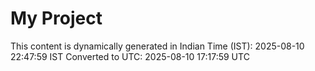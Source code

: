 # My Project

This content is dynamically generated in Indian Time (IST): 2025-08-10 22:47:59 IST
Converted to UTC: 2025-08-10 17:17:59 UTC
